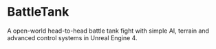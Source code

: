 # BattleTank
A open-world head-to-head battle tank fight with simple AI, terrain and advanced control systems in Unreal Engine 4.
